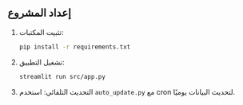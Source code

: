## إعداد المشروع

1. تثبيت المكتبات:
   ```bash
   pip install -r requirements.txt
   ```

2. تشغيل التطبيق:
   ```bash
   streamlit run src/app.py
   ```

3. التحديث التلقائي:
   استخدم `auto_update.py` مع cron لتحديث البيانات يوميًا.